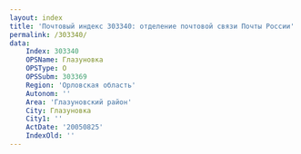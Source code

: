 ```yaml
---
layout: index
title: 'Почтовый индекс 303340: отделение почтовой связи Почты России'
permalink: /303340/
data:
    Index: 303340
    OPSName: Глазуновка
    OPSType: О
    OPSSubm: 303369
    Region: 'Орловская область'
    Autonom: ''
    Area: 'Глазуновский район'
    City: Глазуновка
    City1: ''
    ActDate: '20050825'
    IndexOld: ''
---
```

